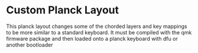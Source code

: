 # Custom Planck Layout
This planck layout changes some of the chorded layers and key mappings to be more similar to a standard keyboard. It must be compiled with the qmk firmware package and then loaded onto a planck keyboard with dfu or another bootloader
